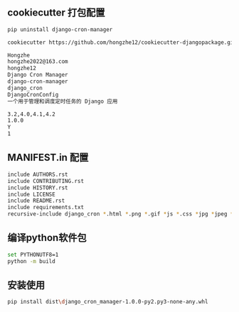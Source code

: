 
## cookiecutter 打包配置
```bash
pip uninstall django-cron-manager

cookiecutter https://github.com/hongzhe12/cookiecutter-djangopackage.git

Hongzhe
hongzhe2022@163.com
hongzhe12
Django Cron Manager
django-cron-manager
django_cron
DjangoCronConfig
一个用于管理和调度定时任务的 Django 应用

3.2,4.0,4.1,4.2
1.0.0
Y
1
```

## MANIFEST.in 配置
```bash
include AUTHORS.rst
include CONTRIBUTING.rst
include HISTORY.rst
include LICENSE
include README.rst
include requirements.txt
recursive-include django_cron *.html *.png *.gif *js *.css *jpg *jpeg *svg *py
```


## 编译python软件包
```bash
set PYTHONUTF8=1
python -m build
```

## 安装使用
```bash
pip install dist\django_cron_manager-1.0.0-py2.py3-none-any.whl
```
